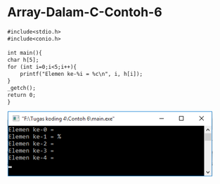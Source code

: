 # Array-Dalam-C-Contoh-6
    #include<stdio.h>
    #include<conio.h>

    int main(){
    char h[5];
    for (int i=0;i<5;i++){
        printf("Elemen ke-%i = %c\n", i, h[i]);
    }
    _getch();
    return 0;
    }
   ![img](https://raw.githubusercontent.com/BambangPriam/Array-Dalam-C-Contoh-6/master/Array%20Dalam%20C%20Contoh%206.png)
